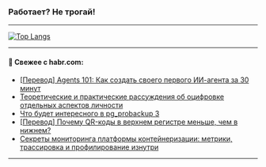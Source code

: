 ### Работает? Не трогай!

---
<!--
#### 🛠️ Technical stack:

![Java](https://img.shields.io/badge/Java-informational?logo=Oracle&style=flat&logoColor=white&color=FF4500)
![Kotlin](https://img.shields.io/badge/Kotlin-informational?logo=Kotlin&style=flat&logoColor=white&color=774D97)
![TS](https://img.shields.io/badge/TypeScript-informational?logo=typeScript&style=flat&logoColor=black&color=017acc)
![Python](https://img.shields.io/badge/Python-informational?logo=Python&style=flat&logoColor=black&color=ffdd54) <br>
![Spring](https://img.shields.io/badge/Spring-informational?logo=Spring&style=flat&logoColor=white&color=6DB33F) 
![SpringBoot](https://img.shields.io/badge/SpringBoot-informational?logo=SpringBoot&style=flat&logoColor=white&color=6DB33F)
![Nest](https://img.shields.io/badge/NestJS-informational?logo=NestJS&style=flat&logoColor=white&color=E0234E) 
![NodeJS](https://img.shields.io/badge/NodeJS-informational?logo=node.js&style=flat&logoColor=white&color=70A760)<br>
![PostgreSQL](https://img.shields.io/badge/PostgreSQL-informational?logo=PostgreSQL&style=flat&logoColor=white&color=DAA520)
![MongoDB](https://img.shields.io/badge/MongoDB-informational?logo=MongoDB&style=flat&logoColor=white&color=870000)
![Apache](https://img.shields.io/badge/Apache-informational?logo=apache&style=flat&logoColor=white&color=f74e28)

___ 
-->

<!--- #### 🛠️ : --->

[![Top Langs](https://github-readme-stats-82jvfl3w3-advtsettinggmailcoms-projects.vercel.app/api/top-langs/?username=zloylis&langs_count=10&hide_title=true&title_color=e6edf3&size_weight=0.5&count_weight=0.5&layout=compact&hide_progress=true&hide_border=true&theme=dracula)](https://github.com/zloylis)

<!---


####  :octocat:&nbsp;&nbsp; Статистика:

![GitHub stats](https://github-readme-stats-u2qms2cxw-advtsettinggmailcoms-projects.vercel.app/api?username=zloylis&show_icons=true&hide_border=true&theme=dracula&title_color=e6edf3&include_all_commits=true&count_private=true&hide_rank=false&hide_title=true&rank_icon=github)
-->
---

#### 💬 Свежее с habr.com:

<!-- BLOG-POST-LIST:START -->
- [[Перевод] Agents 101: Как создать своего первого ИИ-агента за 30 минут](https://habr.com/ru/companies/otus/articles/886050/?utm_source=habrahabr&utm_medium=rss&utm_campaign=886050)
- [Теоретические и практические рассуждения об оцифровке отдельных аспектов личности](https://habr.com/ru/articles/886026/?utm_source=habrahabr&utm_medium=rss&utm_campaign=886026)
- [Что будет интересного в pg_probackup 3](https://habr.com/ru/companies/postgrespro/articles/884432/?utm_source=habrahabr&utm_medium=rss&utm_campaign=884432)
- [[Перевод] Почему QR-коды в верхнем регистре меньше, чем в нижнем?](https://habr.com/ru/articles/885990/?utm_source=habrahabr&utm_medium=rss&utm_campaign=885990)
- [Секреты мониторинга платформы контейнеризации: метрики, трассировка и профилирование изнутри](https://habr.com/ru/companies/dbraincloud/articles/885978/?utm_source=habrahabr&utm_medium=rss&utm_campaign=885978)
<!-- BLOG-POST-LIST:END -->

---
